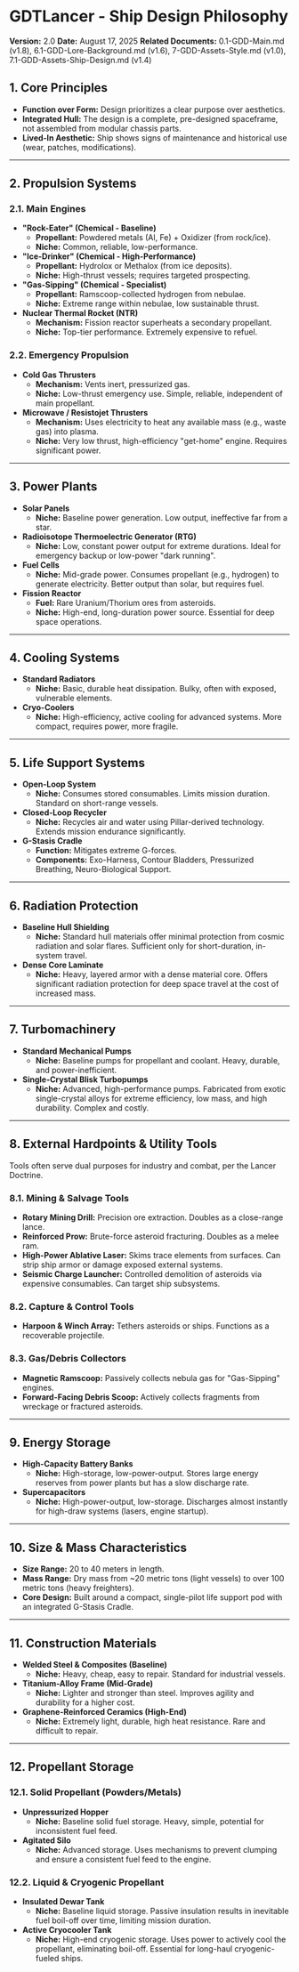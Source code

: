 # GDTLancer - Ship Design Philosophy

**Version:** 2.0
**Date:** August 17, 2025
**Related Documents:** 0.1-GDD-Main.md (v1.8), 6.1-GDD-Lore-Background.md (v1.6), 7-GDD-Assets-Style.md (v1.0), 7.1-GDD-Assets-Ship-Design.md (v1.4)

## 1. Core Principles

* **Function over Form:** Design prioritizes a clear purpose over aesthetics.
* **Integrated Hull:** The design is a complete, pre-designed spaceframe, not assembled from modular chassis parts.
* **Lived-In Aesthetic:** Ship shows signs of maintenance and historical use (wear, patches, modifications).

---

## 2. Propulsion Systems

### 2.1. Main Engines

* **"Rock-Eater" (Chemical - Baseline)**
    * **Propellant:** Powdered metals (Al, Fe) + Oxidizer (from rock/ice).
    * **Niche:** Common, reliable, low-performance.
* **"Ice-Drinker" (Chemical - High-Performance)**
    * **Propellant:** Hydrolox or Methalox (from ice deposits).
    * **Niche:** High-thrust vessels; requires targeted prospecting.
* **"Gas-Sipping" (Chemical - Specialist)**
    * **Propellant:** Ramscoop-collected hydrogen from nebulae.
    * **Niche:** Extreme range within nebulae, low sustainable thrust.
* **Nuclear Thermal Rocket (NTR)**
    * **Mechanism:** Fission reactor superheats a secondary propellant.
    * **Niche:** Top-tier performance. Extremely expensive to refuel.

### 2.2. Emergency Propulsion

* **Cold Gas Thrusters**
    * **Mechanism:** Vents inert, pressurized gas.
    * **Niche:** Low-thrust emergency use. Simple, reliable, independent of main propellant.
* **Microwave / Resistojet Thrusters**
    * **Mechanism:** Uses electricity to heat any available mass (e.g., waste gas) into plasma.
    * **Niche:** Very low thrust, high-efficiency "get-home" engine. Requires significant power.

---

## 3. Power Plants

* **Solar Panels**
    * **Niche:** Baseline power generation. Low output, ineffective far from a star.
* **Radioisotope Thermoelectric Generator (RTG)**
    * **Niche:** Low, constant power output for extreme durations. Ideal for emergency backup or low-power "dark running".
* **Fuel Cells**
    * **Niche:** Mid-grade power. Consumes propellant (e.g., hydrogen) to generate electricity. Better output than solar, but requires fuel.
* **Fission Reactor**
    * **Fuel:** Rare Uranium/Thorium ores from asteroids.
    * **Niche:** High-end, long-duration power source. Essential for deep space operations.

---

## 4. Cooling Systems

* **Standard Radiators**
    * **Niche:** Basic, durable heat dissipation. Bulky, often with exposed, vulnerable elements.
* **Cryo-Coolers**
    * **Niche:** High-efficiency, active cooling for advanced systems. More compact, requires power, more fragile.

---

## 5. Life Support Systems

* **Open-Loop System**
    * **Niche:** Consumes stored consumables. Limits mission duration. Standard on short-range vessels.
* **Closed-Loop Recycler**
    * **Niche:** Recycles air and water using Pillar-derived technology. Extends mission endurance significantly.
* **G-Stasis Cradle**
    * **Function:** Mitigates extreme G-forces.
    * **Components:** Exo-Harness, Contour Bladders, Pressurized Breathing, Neuro-Biological Support.

---

## 6. Radiation Protection

* **Baseline Hull Shielding**
    * **Niche:** Standard hull materials offer minimal protection from cosmic radiation and solar flares. Sufficient only for short-duration, in-system travel.
* **Dense Core Laminate**
    * **Niche:** Heavy, layered armor with a dense material core. Offers significant radiation protection for deep space travel at the cost of increased mass.

---

## 7. Turbomachinery

* **Standard Mechanical Pumps**
    * **Niche:** Baseline pumps for propellant and coolant. Heavy, durable, and power-inefficient.
* **Single-Crystal Blisk Turbopumps**
    * **Niche:** Advanced, high-performance pumps. Fabricated from exotic single-crystal alloys for extreme efficiency, low mass, and high durability. Complex and costly.

---

## 8. External Hardpoints & Utility Tools

Tools often serve dual purposes for industry and combat, per the Lancer Doctrine.

### 8.1. Mining & Salvage Tools

* **Rotary Mining Drill:** Precision ore extraction. Doubles as a close-range lance.
* **Reinforced Prow:** Brute-force asteroid fracturing. Doubles as a melee ram.
* **High-Power Ablative Laser:** Skims trace elements from surfaces. Can strip ship armor or damage exposed external systems.
* **Seismic Charge Launcher:** Controlled demolition of asteroids via expensive consumables. Can target ship subsystems.

### 8.2. Capture & Control Tools

* **Harpoon & Winch Array:** Tethers asteroids or ships. Functions as a recoverable projectile.

### 8.3. Gas/Debris Collectors

* **Magnetic Ramscoop:** Passively collects nebula gas for "Gas-Sipping" engines.
* **Forward-Facing Debris Scoop:** Actively collects fragments from wreckage or fractured asteroids.

---

## 9. Energy Storage

* **High-Capacity Battery Banks**
    * **Niche:** High-storage, low-power-output. Stores large energy reserves from power plants but has a slow discharge rate.
* **Supercapacitors**
    * **Niche:** High-power-output, low-storage. Discharges almost instantly for high-draw systems (lasers, engine startup).

---

## 10. Size & Mass Characteristics

* **Size Range:** 20 to 40 meters in length.
* **Mass Range:** Dry mass from ~20 metric tons (light vessels) to over 100 metric tons (heavy freighters).
* **Core Design:** Built around a compact, single-pilot life support pod with an integrated G-Stasis Cradle.

---

## 11. Construction Materials

* **Welded Steel & Composites (Baseline)**
    * **Niche:** Heavy, cheap, easy to repair. Standard for industrial vessels.
* **Titanium-Alloy Frame (Mid-Grade)**
    * **Niche:** Lighter and stronger than steel. Improves agility and durability for a higher cost.
* **Graphene-Reinforced Ceramics (High-End)**
    * **Niche:** Extremely light, durable, high heat resistance. Rare and difficult to repair.

---

## 12. Propellant Storage

### 12.1. Solid Propellant (Powders/Metals)

* **Unpressurized Hopper**
    * **Niche:** Baseline solid fuel storage. Heavy, simple, potential for inconsistent fuel feed.
* **Agitated Silo**
    * **Niche:** Advanced storage. Uses mechanisms to prevent clumping and ensure a consistent fuel feed to the engine.

### 12.2. Liquid & Cryogenic Propellant

* **Insulated Dewar Tank**
    * **Niche:** Baseline liquid storage. Passive insulation results in inevitable fuel boil-off over time, limiting mission duration.
* **Active Cryocooler Tank**
    * **Niche:** High-end cryogenic storage. Uses power to actively cool the propellant, eliminating boil-off. Essential for long-haul cryogenic-fueled ships.
